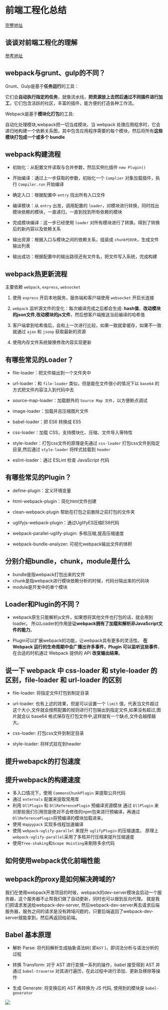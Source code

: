 # 前端工程化总结

[完整地址](https://www.cxymsg.com/guide/webpack.html)

## 谈谈对前端工程化的理解
[参考地址](https://github.com/lf2021/Front-End-Interview/blob/master/05.JavaScript/js.md#%E8%B0%88%E8%B0%88%E5%AF%B9%E5%89%8D%E7%AB%AF%E5%B7%A5%E7%A8%8B%E5%8C%96%E7%9A%84%E7%90%86%E8%A7%A3)


## webpack与grunt、gulp的不同？

Grunt、Gulp是基于**任务运行**的工具：

它们会**自动执行指定的任务**，就像流水线，**把资源放上去然后通过不同插件进行加工**，它们包含活跃的社区，丰富的插件，能方便的打造各种工作流。

Webpack是基于**模块化打包**的工具:

自动化处理模块,webpack把一切当成模块，当 webpack 处理应用程序时，它会递归地构建一个依赖关系图，其中包含应用程序需要的每个模块，然后将所有**这些模块打包成一个或多个 bundle**

## webpack构建流程

- 初始化：从配置文件读取与合并参数，然后实例化插件 `new Plugin()`

- 开始编译：通过上一步获取的参数，初始化一个 `Complier` 对象加载插件，执行 `Compiler.run` 开始编译

- 确定入口：根据配置中 `entry` 找出所有入口文件

- 编译模块：从 `entry` 出发，调用配置的 `loader`，对模块进行转换，同时找出模块依赖的模块，一直递归，一直到找到所有依赖的模块

- 完成模块编译：这一步已经使用 `loader` 对所有模块进行了转换，得到了转换后的新内容以及依赖关系

- 输出资源：根据入口与模块之间的依赖关系，组装成 `chunk代码块`，生成文件输出列表

- 输出成功：根据配置中的输出路径还有文件名，把文件写入系统，完成构建

## webpack热更新流程
 
主要依赖 `webpack`, `express`, `websocket`

1. 使用 `express` 开启本地服务，服务端和客户端使用 `websocket` 开启长连接

2. `webpack` 监听源文件的变化：每次编译完成之后都会生成: **hash值**，**改动模块的json文件**,**改动模块的js文件**，然后想客户端推送当前编译的哈希值

3. 客户端拿到哈希值后，会和上一次进行比较，如果一致就拿缓存，如果不一致就通过 `ajax` 和 `jsonp` 获取最新的资源

4. 使用内存文件系统替换修改内容实现更新


## 有哪些常见的Loader？

- file-loader：把文件输出到一个文件夹中

- url-loader：和 `file-loader` 类似，但是能在文件很小的情况下以 `base64` 的方式把文件内容注入到代码中去

- source-map-loader：加载额外的 `Source Map 文件`，以方便断点调试

- image-loader：加载并且压缩图片文件

- babel-loader：把 ES6 转换成 ES5

- css-loader：加载 CSS，支持模块化、压缩、文件导入等特性

- style-loader：打包css文件的原理是先通过 `css-loader` 打包css文件到指定目录,然后通过 `style-loader` 将样式挂载到 `header`

- eslint-loader：通过 ESLint 检查 JavaScript 代码

## 有哪些常见的Plugin？

- define-plugin：定义环境变量

- html-webpack-plugin：简化html文件创建

- clean-webpack-plugin 帮助在打包之前删除之前打包的文件夹

- uglifyjs-webpack-plugin：通过UglifyES压缩ES6代码

- webpack-parallel-uglify-plugin: 多核压缩,提高压缩速度

- webpack-bundle-analyzer: 可视化webpack输出文件的体积

## 分别介绍bundle，chunk，module是什么

- bundle是指webpack打包出来的文件
- chunk是指webpack进行模块依赖分析的时候，代码分隔出来的代码块
- module是开发中的单个模块

## Loader和Plugin的不同？

- webpack原生只能解析js文件，如果想将其他文件也打包的话，就会用到loader。 所以Loader的作用是**让webpack拥有了加载和解析非JavaScript文件的能力**。

- Plugin可以扩展webpack的功能，让webpack具有更多的灵活性。 **在 Webpack 运行的生命周期中会广播出许多事件，Plugin 可以监听这些事件**，在合适的时机通过 Webpack 提供的 API **改变输出结果**。

## 说一下 webpack 中 css-loader 和 style-loader 的区别，file-loader 和 url-loader 的区别

- file-loader: 将指定文件打包到制定目录
- url-loader: 也有上述的效果，但是可以设置一个 `limit` 值，代表当文件超过这个大小,文件就会按照配置的规则进行打包输出到指定文件,如果没有超过,图片就会以 base64 格式保存在打包文件中,这样就有一个缺点,文件会越撑越大。

- css-loader: 打包css文件到制定目录
- style-loader: 将样式挂在到header


## 提升webapck的打包速度

## 提升webpack的构建速度

- 多入口情况下，使用 `CommonsChunkPlugin` 来提取公共代码
- 通过 `externals` 配置来提取常用库
- 利用 `DllPlugin` 和 `DllReferencePlugin` 预编译资源模块 通过 `DllPlugin` 来对那些我们引用但是绝对不会修改的npm包来进行预编译，再通过`DllReferencePlugin`将预编译的模块加载进来。
- 使用 `Happypack` 实现多线程加速编译
- 使用 `webpack-uglify-parallel` 来提升 `uglifyPlugin` 的压缩速度。 原理上`webpack-uglify-parallel`采用了多核并行压缩来提升压缩速度
- 使用`Tree-shaking`和`Scope Hoisting`来剔除多余代码

## 如何使用webpack优化前端性能

## webpack的proxy是如何解决跨域的?

我们在使用webpack开发项目的时候，webpack的dev-server模块会启动一个服务器，这个服务器不止帮我们做了自动更新，同时也可以做到反向代理。
就是我们把请求发送给webpack-dev-server, 然后webpack-dev-server再去请求后端服务器，服务之间的请求是没有跨域问题的，只要后端返回了webpack-dev-server就能拿到，然后再返回给前端。


## Babel 基本原理

- 解析 Parse: 将代码解析生成抽象语法树( 即`AST` )，即词法分析与语法分析的过程

- 转换 Transform: 对于 AST 进行变换一系列的操作，babel 接受得到 AST 并通过 `babel-traverse` 对其进行遍历，在此过程中进行添加、更新及移除等操作

- 生成 Generate: 将变换后的 AST 再转换为 JS 代码, 使用到的模块是 `babel-generator`

![](https://image.yangxiansheng.top/img/20201207164159.png?imglist)
